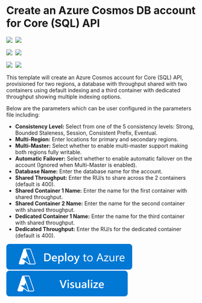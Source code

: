 # Create an Azure Cosmos DB account for Core (SQL) API

<IMG SRC="https://azurequickstartsservice.blob.core.windows.net/badges/101-cosmosdb-sql/PublicLastTestDate.svg" />&nbsp;
<IMG SRC="https://azurequickstartsservice.blob.core.windows.net/badges/101-cosmosdb-sql/PublicDeployment.svg" />&nbsp;

<IMG SRC="https://azurequickstartsservice.blob.core.windows.net/badges/101-cosmosdb-sql/FairfaxLastTestDate.svg" />&nbsp;
<IMG SRC="https://azurequickstartsservice.blob.core.windows.net/badges/101-cosmosdb-sql/FairfaxDeployment.svg" />&nbsp;

<IMG SRC="https://azurequickstartsservice.blob.core.windows.net/badges/101-cosmosdb-sql/BestPracticeResult.svg" />&nbsp;
<IMG SRC="https://azurequickstartsservice.blob.core.windows.net/badges/101-cosmosdb-sql/CredScanResult.svg" />&nbsp;

This template will create an Azure Cosmos account for Core (SQL) API, provisioned for two regions, a database with throughput shared with two containers using default indexing and a third container with dedicated throughput showing multiple indexing options.

Below are the parameters which can be user configured in the parameters file including:

- **Consistency Level:** Select from one of the 5 consistency levels: Strong, Bounded Staleness, Session, Consistent Prefix, Eventual.
- **Multi-Region:** Enter locations for primary and secondary regions.
- **Multi-Master:** Select whether to enable multi-master support making both regions fully writable.
- **Automatic Failover:** Select whether to enable automatic failover on the account (Ignored when Multi-Master is enabled).
- **Database Name:** Enter the database name for the account.
- **Shared Throughput:** Enter the RU/s to share across the 2 containers (default is 400).
- **Shared Container 1 Name:** Enter the name for the first container with shared throughput.
- **Shared Container 2 Name:** Enter the name for the second container with shared throughput.
- **Dedicated Container 1 Name:** Enter the name for the third container with shared throughput.
- **Dedicated Throughput:** Enter the RU/s for the dedicated container (default is 400).

<a href="https://portal.azure.com/#create/Microsoft.Template/uri/https%3A%2F%2Fraw.githubusercontent.com%2FAzure%2Fazure-quickstart-templates%2Fmaster%2F101-cosmosdb-sql%2Fazuredeploy.json" target="_blank">
    <img src="https://raw.githubusercontent.com/Azure/azure-quickstart-templates/master/1-CONTRIBUTION-GUIDE/images/deploytoazure.svg"/>
</a>
<a href="http://armviz.io/#/?load=https%3A%2F%2Fraw.githubusercontent.com%2FAzure%2Fazure-quickstart-templates%2Fmaster%2F101-cosmosdb-sql%2Fazuredeploy.json" target="_blank">
    <img src="https://raw.githubusercontent.com/Azure/azure-quickstart-templates/master/1-CONTRIBUTION-GUIDE/images/visualizebutton.svg"/>
</a>
